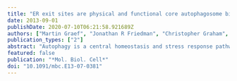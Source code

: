 ```yaml
---
title: "ER exit sites are physical and functional core autophagosome biogenesis components."
date: 2013-09-01
publishDate: 2020-07-10T06:21:58.921689Z
authors: ["Martin Graef", "Jonathan R Friedman", "Christopher Graham", "Mohan Babu", "Jodi Nunnari"]
publication_types: ["2"]
abstract: "Autophagy is a central homeostasis and stress response pathway conserved in all eukaryotes. One hallmark of autophagy is the de novo formation of autophagosomes. These double-membrane vesicular structures form around and deliver cargo for degradation by the vacuole/lysosome. Where and how autophagosomes form are outstanding questions. Here we show, using proteomic, cytological, and functional analyses, that autophagosomes are spatially, physically, and functionally linked to endoplasmic reticulum exit sites (ERES), which are specialized regions of the endoplasmic reticulum where COPII transport vesicles are generated. Our data demonstrate that ERES are core autophagosomal biogenesis components whose function is required for the hierarchical assembly of the autophagy machinery immediately downstream of the Atg1 kinase complex at phagophore assembly sites. "
featured: false
publication: "*Mol. Biol. Cell*"
doi: "10.1091/mbc.E13-07-0381"
---
```


